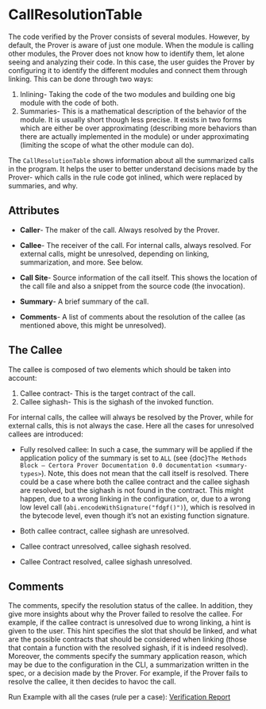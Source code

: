 CallResolutionTable
=================

The code verified by the Prover consists of several modules. However, by default, the Prover is aware of just one module. When the module is calling other modules, the Prover does not know how to identify them, let alone seeing and analyzing their code. In this case, the user guides the Prover by configuring it to identify the different modules and connect them through linking. This can be done through two ways:
1. Inlining- Taking the code of the two modules and building one big module with the code of both.
2. Summaries- This is a mathematical description of the behavior of the module. It is usually short though less precise. It exists in two forms which are either be over approximating (describing more behaviors than there are actually implemented in the module) or under approximating (limiting the scope of what the other module can do).

The `CallResolutionTable` shows information about all the summarized calls in the program.
It helps the user to better understand decisions made by the Prover- which calls in the rule code got inlined, which were replaced by summaries, and why.

Attributes
------

 * **Caller**- The maker of the call. Always resolved by the Prover.

 * **Callee**- The receiver of the call. For internal calls, always resolved. For external calls, might be unresolved, depending on linking, summarization, and more.
See below.

 * **Call Site**- Source information of the call itself. This shows the location of the call file and also a snippet from the source code (the invocation).

 * **Summary**- A brief summary of the call.

 * **Comments**- A list of comments about the resolution of the callee (as mentioned above, this might be unresolved).


The Callee
------

The callee is composed of two elements which should be taken into account:
1. Callee contract- This is the target contract of the call.
2. Callee sighash- This is the sighash of the invoked function.

For internal calls, the callee will always be resolved by the Prover, while for external calls, this is not always the case.
Here all the cases for unresolved callees are introduced:

 * Fully resolved callee: In such a case, the summary will be applied if the application policy of the summary is set to `ALL`
(see {doc}`The Methods Block — Certora Prover Documentation 0.0 documentation <summary-types>`).
Note, this does not mean that the call itself is resolved. There could be a case where both the callee contract and the callee sighash are resolved, but the sighash is not found in the contract.
This might happen, due to a wrong linking in the configuration, or, due to a wrong low level call (`abi.encodeWithSignature("fdgf()")`), which is resolved in the bytecode level, even though it’s not an existing function signature.

 * Both callee contract, callee sighash are unresolved.

 * Callee contract unresolved, callee sighash resolved.

 * Callee Contract resolved, callee sighash unresolved.


 Comments
------

The comments, specify the resolution status of the callee.
In addition, they give more insights about why the Prover failed to resolve the callee.
For example, if the callee contract is unresolved due to wrong linking, a hint is given to the user. This hint specifies the slot that should be linked, and what are the possible contracts that should be considered when linking (those that contain a function with the resolved sighash, if it is indeed resolved).
Moreover, the comments specify the summary application reason, which may be due to the configuration in the CLI, a summarization written in the spec, or a decision made by the Prover.
For example, if the Prover fails to resolve the callee, it then decides to havoc the call.


Run Example with all the cases (rule per a case):
[Verification Report][report]

[report]: https://vaas-stg.certora.com/output/20941/5deeb346152849f3976f4a68a30c8822?anonymousKey=1bf252ca0e1aae98e20d2daac6c0e6b3a03a0819